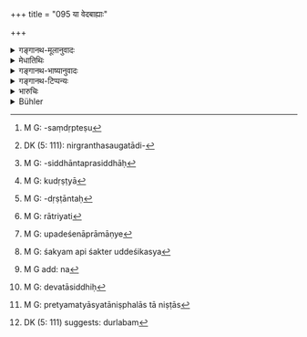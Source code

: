 +++
title = "095 या वेदबाह्याः"

+++

<details><summary>गङ्गानथ-मूलानुवादः</summary>

Those ‘revealed texts’ that are outside the Veda, as also all the false theories, are useless, even when carried to perfection; as they have been declared to be founded on ‘darkness.’—(95)
</details>

<details><summary>मेधातिथिः</summary>

पूर्वं त्व् अपौरुषेयत्वेन वेदस्य प्रामाण्यम् उक्त्वा, इदानीं पौरुषेयाणां वेदानाम् अप्रामाण्यम् । अथ **वेदबाह्या** वेदविरुद्धा अवेदमूलाः **श्रुतयो** ग्रन्थसंदृब्धेषु[^२७१] नोदनाश् "चैत्यवन्देन स्वर्गो भवति" इत्याद्या निर्ग्रन्थशोभादिसिद्धान्ताः[^२७२] प्रसिद्धाः[^२७३] । **कुदृष्टयः**[^२७४] असत्तर्कदर्शनानि । वेदकर्तुः साधनम् अपूर्वदेवतादिनिराकरणम् एवमाद्याः **कुदृष्टयः** । **सर्वास् ता निष्फलाः प्रेत्य** प्रकर्षं प्राप्य । संनिरूपितहेतुदृष्टान्ताः[^२७५] अन्ततो निष्फला उक्ताः, तत्र युक्तीनाम् आभासरूपत्वात् । ताश् च युक्तयो ऽन्यवति वर्त्मनि रात्रीयन्ति[^२७६] महाग्रन्थविस्तारा भवन्ति संक्षेपरूपाः । तथा पौरुषेयाणाम् उपदेशे न प्रामाण्यम्,[^२७७] पुरुषाणाम् अतीन्द्रियार्थदर्शनशक्त्यभावात्, सत्याम् अपि शक्तौ उपदेशिकस्य[^२७८] प्रमाणाभावात् । "अयं सर्वज्ञः, तेनायम् आगमः प्रणीतः" इति न किंचिद् अत्र प्रमाणं क्रमते ।[^२७९] विद्यमाने ऽपि कर्तृपूर्वत्वे दृष्टार्थादृष्टकल्पनाप्रसङ्गः, तत्प्रमाणत्वे देवतात्वसिद्धिः[^२८०] । अतस् ता युक्तयो व्यामोहमूला इत्य् अर्थः । 


[^२८०]:
     M G: devatāsiddhiḥ


[^२७९]:
     M G add: na


[^२७८]:
     M G: śakyam api śakter uddeśikasya


[^२७७]:
     M G: upadeśenāprāmāṇye


[^२७६]:
     M G: rātriyati


[^२७५]:
     M G: -dṛṣṭāntaḥ


[^२७४]:
     M G: kudṛṣṭyā


[^२७३]:
     M G: -siddhāntaprasiddhāḥ


[^२७२]:
     DK (5: 111): nirgranthasaugatādi-


[^२७१]:
     M G: -saṃdṛpteṣu

- <u>अन्ये तु</u> व्याचक्षते । **प्रेत्य** मृत्यस्य ता निष्फलाः । **तमोनिष्टास्**[^२८१] तामसयोनिहेतुत्वात् । 


[^२८१]:
     M G: pretyamatyāsyatāniṣphalās tā niṣṭās

- अस्मिन् पक्षे ऽसमानकर्तृकत्वात् प्रेत्येति दुर्लभत्वम्[^२८२] । निष्ठान्ताद् वा सप्तमी पठितव्या "प्रेते" इति ॥ १२.९५ ॥


[^२८२]:
     DK (5: 111) suggests: durlabam
</details>

<details><summary>गङ्गानथ-भाष्यानुवादः</summary>

Having declared the trustworthiness of the Veda on the ground of its not being the work of an author, the text proceeds to point out the untrustworthy character of those ‘Vedas’ that are the work of personal authors.

The ‘*revealed texts*’—in the form of Injunctions brought together under a compilation—‘*that are outside the Veda*’ contrary to the Veda,—*e.g*., such declarations as ‘Heaven is attained by bowing to
*caityas*’ and so forth,—which are known under the name of the doctrines
of ‘*Nirgranthas*,’ ‘*Somas*,’ and the like.

‘*False theories*’—philosophical systems based upon wrong reasonings—such as, the proving of the Veda being the work of a personal author, the rejecting of ‘apūrva,’ ‘deities’ and such other entities. These are what are known as ‘*false theories*.’

‘*All these are useless*,’—‘*pretya*,’ ‘even when carried to perfection’—by the full setting forth of reasons and examples; these are declared to be useless; on account of the fallacious character of their reasonings.

They are like the ‘*darkness*’ of night, on the path of duty, spreading far and wide, in the form of huge compilations.

No trustworthiness can attach to the teachings contained in the compilations made by human authors; for the simple reason that such authors do not possess the faculty to perceive things beyond the senses.

In fact, even if some one did possess such a faculty, people would not believe him; because there can be no proof for the statement that ‘such and such a person is omniscient, and he has composed such and such a revealed text.’

If, even on being the work of a human author, the text be regarded as trustworthy, this would involve the necessity of assuming an unseen fact (of the man being possessed of divine powers), for a visible purpose. For all these reasons all those reasonings should be regarded as based upon ignorance.

Others explain the verse to mean that, ‘*pretya*,’ *after dying*,—‘the said texts and theories are useless,’—because they become the cause of men being born in conditions partaking of the quality of ‘*Tamas*.’

Under this explanation, the syntactical connection of the participle ‘*pretya*’ would be impossible, since it must have the same nominative as that of the principal verb in the sentence (which is impossible), and the only alternative would be to read, for ‘pretya,’ ‘*prete*,’ the Locative form of the past-participle ‘*preta*.’— (95)
</details>

<details><summary>गङ्गानथ-टिप्पन्यः</summary>

‘*Pretya*’—‘Having acquired excellence’ (Medhātithi);—‘after death’ (‘others’ in Medhātithi, Govindarāja and Kullūka).
</details>

<details><summary>भारुचिः</summary>

**या वेदबाह्याः स्मृतय** आगमा इत्य् अर्थः । पुरुषदृष्टिप्रभवाः । तदीयेषु शास्त्रेषु **याश् च काश् च** [**कुदृष्टयः**] **सर्वास् ता निष्फलाः प्रेत्या**धिकारविरोधेन तत्कर्मविधानात् । अधिकारमूलो धर्मो यतः, तदभावात् **तमोनिष्ठा हि ताः स्मृताः** । यतश् च ॥ १२.९५ ॥
</details>

<details><summary>Bühler</summary>

095	All those traditions (smriti) and those despicable systems of philosophy, which are not based on the Veda, produce no reward after death; for they are declared to be founded on Darkness.
</details>
